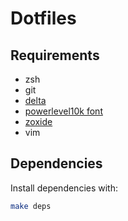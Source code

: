 # Dotfiles

## Requirements

* zsh
* git
* [delta](https://github.com/dandavison/delta)
* [powerlevel10k font](https://github.com/romkatv/powerlevel10k#meslo-nerd-font-patched-for-powerlevel10k)
* [zoxide](https://github.com/ajeetdsouza/zoxide/blob/main/README.md#installation)
* vim

## Dependencies

Install dependencies with:
```sh
make deps
```
